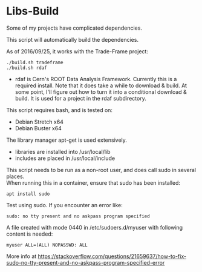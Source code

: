 # Libs-Build

Some of my projects have complicated dependencies. 

This script will automatically build the dependencies.

As of 2016/09/25, it works with the Trade-Frame project:

```
./build.sh tradeframe
./build.sh rdaf
```

* rdaf is Cern's ROOT Data Analysis Framework.  Currently this is a required install.  Note that it does take a while to download & build.  At some point, I'll figure out how to turn it into a conditional download & build.  It is used for a project in the rdaf subdirectory.

This script requires bash, and is tested on:
* Debian Stretch x64
* Debian Buster x64

The library manager apt-get is used extensively.

* libraries are installed into /usr/local/lib 
* includes are placed in /usr/local/include

This script needs to be run as a non-root user, and does call sudo in several places.  
When running this in a container, ensure that sudo has been installed:

```
apt install sudo
```

Test using sudo.  If you encounter an error like:

```
sudo: no tty present and no askpass program specified
```

A file created with mode 0440 in /etc/sudoers.d/myuser with following content is needed:

```
myuser ALL=(ALL) NOPASSWD: ALL
```

More info at https://stackoverflow.com/questions/21659637/how-to-fix-sudo-no-tty-present-and-no-askpass-program-specified-error
